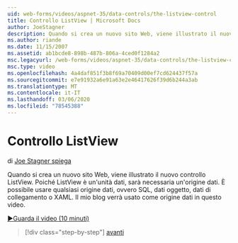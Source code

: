 ```yaml
---
uid: web-forms/videos/aspnet-35/data-controls/the-listview-control
title: Controllo ListView | Microsoft Docs
author: JoeStagner
description: Quando si crea un nuovo sito Web, viene illustrato il nuovo controllo ListView. Poiché ListView è un'unità dati, sarà necessaria un'origine dati. È possibile utilizzare qualsiasi dato...
ms.author: riande
ms.date: 11/15/2007
ms.assetid: ab1bcde8-898b-487b-806a-4ced0f1284a2
msc.legacyurl: /web-forms/videos/aspnet-35/data-controls/the-listview-control
msc.type: video
ms.openlocfilehash: 4a4daf851f3b8f69a70409d00ef7cd624437f57a
ms.sourcegitcommit: e7e91932a6e91a63e2e46417626f39d6b244a3ab
ms.translationtype: MT
ms.contentlocale: it-IT
ms.lasthandoff: 03/06/2020
ms.locfileid: "78545388"
---
```

# <a name="the-listview-control"></a>Controllo ListView

di [Joe Stagner spiega](https://github.com/JoeStagner)

Quando si crea un nuovo sito Web, viene illustrato il nuovo controllo ListView. Poiché ListView è un'unità dati, sarà necessaria un'origine dati. È possibile usare qualsiasi origine dati, ovvero SQL, dati oggetto, dati di collegamento o XAML. Il mio blog verrà usato come origine dati in questo video.

[&#9654;Guarda il video (10 minuti)](https://channel9.msdn.com/Blogs/ASP-NET-Site-Videos/the-listview-control)

> [!div class="step-by-step"]
> [avanti](the-datapager-control.md)
